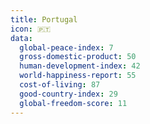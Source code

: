 ```yaml
---
title: Portugal
icon: 🇵🇹
data:
  global-peace-index: 7
  gross-domestic-product: 50
  human-development-index: 42
  world-happiness-report: 55
  cost-of-living: 87
  good-country-index: 29
  global-freedom-score: 11
---
```

